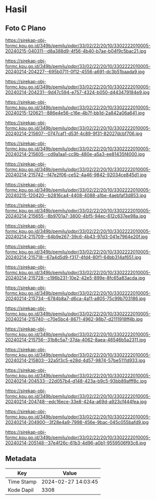 # Hasil

## Foto C Plano

https://sirekap-obj-formc.kpu.go.id/349b/pemilu/pdpr/33/02/22/20/10/3302222010005-20240215-040311--d8a388d9-4f56-4b40-b7ae-b04f9c5bac21.jpg

https://sirekap-obj-formc.kpu.go.id/349b/pemilu/pdpr/33/02/22/20/10/3302222010005-20240214-204227--695b0711-0f12-4556-a691-dc3b51baada9.jpg

https://sirekap-obj-formc.kpu.go.id/349b/pemilu/pdpr/33/02/22/20/10/3302222010005-20240214-204231--9d47c594-e757-4324-b050-d443479184e9.jpg

https://sirekap-obj-formc.kpu.go.id/349b/pemilu/pdpr/33/02/22/20/10/3302222010005-20240215-120621--886e4e56-c16e-4b7f-bb1d-2a842a06a641.jpg

https://sirekap-obj-formc.kpu.go.id/349b/pemilu/pdpr/33/02/22/20/10/3302222010005-20240214-215607--0747caf1-d53f-4c89-9f31-82027dcbf706.jpg

https://sirekap-obj-formc.kpu.go.id/349b/pemilu/pdpr/33/02/22/20/10/3302222010005-20240214-215605--cd9a1aa1-cc9b-480e-a5a3-ee81435f4000.jpg

https://sirekap-obj-formc.kpu.go.id/349b/pemilu/pdpr/33/02/22/20/10/3302222010005-20240214-215742--f47e2f06-ce52-4a46-9842-92034ce845d1.jpg

https://sirekap-obj-formc.kpu.go.id/349b/pemilu/pdpr/33/02/22/20/10/3302222010005-20240215-120420--b2816ca4-4408-4088-a1be-4aebfaf3d853.jpg

https://sirekap-obj-formc.kpu.go.id/349b/pemilu/pdpr/33/02/22/20/10/3302222010005-20240214-215655--8b9701a7-3800-4bf5-94ec-612c637ee98a.jpg

https://sirekap-obj-formc.kpu.go.id/349b/pemilu/pdpr/33/02/22/20/10/3302222010005-20240214-215709--64b9e267-39c6-4b43-97d3-041e7964e20f.jpg

https://sirekap-obj-formc.kpu.go.id/349b/pemilu/pdpr/33/02/22/20/10/3302222010005-20240214-215718--67a4d5d9-f317-4fd4-80f1-64bb314af651.jpg

https://sirekap-obj-formc.kpu.go.id/349b/pemilu/pdpr/33/02/22/20/10/3302222010005-20240214-215728--c196b231-10e2-42e5-899e-8fc65a83acda.jpg

https://sirekap-obj-formc.kpu.go.id/349b/pemilu/pdpr/33/02/22/20/10/3302222010005-20240214-215734--6784b8a7-d6ca-4a11-a805-75c99b703186.jpg

https://sirekap-obj-formc.kpu.go.id/349b/pemilu/pdpr/33/02/22/20/10/3302222010005-20240214-215740--c70e5bc4-8671-4962-98b7-d2111918ff4b.jpg

https://sirekap-obj-formc.kpu.go.id/349b/pemilu/pdpr/33/02/22/20/10/3302222010005-20240214-215756--31b8c5a7-37da-4062-8aea-46546b5a2311.jpg

https://sirekap-obj-formc.kpu.go.id/349b/pemilu/pdpr/33/02/22/20/10/3302222010005-20240214-215803--32a5f3c5-e28d-4d57-9874-57be5111d933.jpg

https://sirekap-obj-formc.kpu.go.id/349b/pemilu/pdpr/33/02/22/20/10/3302222010005-20240214-204533--22d057b4-d148-423a-b9c5-93bb89afff8c.jpg

https://sirekap-obj-formc.kpu.go.id/349b/pemilu/pdpr/33/02/22/20/10/3302222010005-20240214-204748--edc16ece-33e8-424a-a69d-a923cf444fea.jpg

https://sirekap-obj-formc.kpu.go.id/349b/pemilu/pdpr/33/02/22/20/10/3302222010005-20240214-204900--3f28e4a9-7998-456e-9bac-045c055bafd9.jpg

https://sirekap-obj-formc.kpu.go.id/349b/pemilu/pdpr/33/02/22/20/10/3302222010005-20240214-205148--37e4f26c-61b3-4d96-a0b1-9559506f93c6.jpg


## Metadata

| Key        | Value               |
| ---------- | ------------------- |
| Time Stamp | 2024-02-27 14:03:45 |
| Kode Dapil | 3308                |



